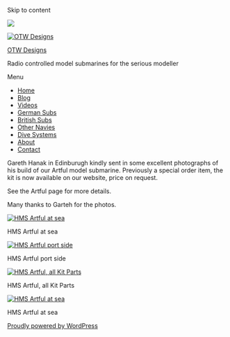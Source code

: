 Skip to content

![](/downloaded/images/cropped-home-back.jpg)

[![OTW Designs](/downloaded/images/cropped-fish-1.png)](/)

[OTW Designs](/)

Radio controlled model submarines for the serious modeller

Menu

  * [Home](/)
  * [Blog](/blog/)
  * [Videos](/videos/)
  * [German Subs](/#GermanSubs)
  * [British Subs](/#BritishSubs)
  * [Other Navies](/#OtherNavies)
  * [Dive Systems](/#DiveSystems)
  * [About](/about-2/)
  * [Contact](/contact-us/)

Gareth Hanak in Edinburugh kindly sent in some excellent photographs of his
build of our Artful model submarine. Previously a special order item, the kit
is now available on our website, price on request.

See the Artful page for more details.

Many thanks to Garteh for the photos.

[![HMS Artful at sea](/downloaded/images/Artful_Beauty-shot-scaled.jpg)](/wp-content/uploads/2022/07/Artful_Beauty-shot-scaled.jpg)

HMS Artful at sea

[![HMS Artful port side](/downloaded/images/Artful_Backyard-Beauty-scaled.jpg)](/wp-content/uploads/2022/07/Artful_Backyard-Beauty-scaled.jpg)

HMS Artful port side

[![HMS Artful, all Kit Parts](/downloaded/images/Artful_All-Kit-Parts-backyard.jpg)](/wp-content/uploads/2022/07/Artful_All-Kit-Parts-backyard.jpg)

HMS Artful, all Kit Parts

[![HMS Artful at sea](/downloaded/images/Artful_At-Sea.jpg)](/wp-content/uploads/2022/07/Artful_At-Sea.jpg)

HMS Artful at sea

[ Proudly powered by WordPress ](https://en-gb.wordpress.org/)

